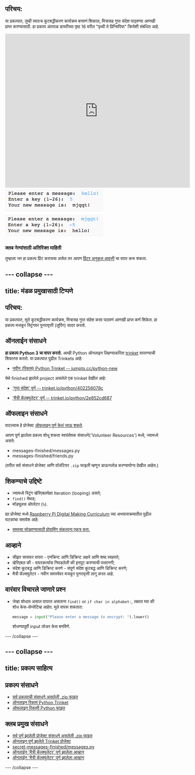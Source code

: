 ## परिचय:

या प्रकल्पात, तुम्ही स्वतःच कूटबद्धीकरण कार्यक्रम बनवणं शिकाल, मित्रासह गुप्त संदेश पाठ्वण्या आणखी प्राप्त करण्यासाठी. हा प्रकल्प अंतराळ डायरीच्या पृष्ठ 16 वरील "पृथ्वी ते प्रिन्सिपिया" क्रियेशी संबंधित आहे.

<div class="trinket">
  <iframe src="https://trinket.io/embed/python/402256078c?outputOnly=true&start=result" width="600" height="500" frameborder="0" marginwidth="0" marginheight="0" allowfullscreen>
  </iframe>
  <img src="images/messages-finished.png">
</div>

### क्लब नेत्यांसाठी अतिरिक्त माहिती

तुम्हाला जर हा प्रकल्प प्रिंट करायचा असेल तर आपण [प्रिंटर अनुकूल आवृत्ती](https://projects.raspberrypi.org/mr-IN/projects/secret-messages/print) चा वापर करू शकता.

--- collapse ---
---
title: मंडळ प्रमुखासाठी टिप्पणे
---

## परिचय:

या प्रकल्पात, मुले कूटबद्धीकरण कार्यक्रम, मित्रासह गुप्त संदेश कसा पाठवणं आणखी प्राप्त कर्ण शिकेल. हा प्रकल्प मजकूर स्ट्रिंगवर पुनरावृत्ती (लूपिंग) सादर करतो.

## ऑनलाईन संसाधने

**हा प्रकल्प Python 3 चा वापर करतो.** आम्ही Python ऑनलाइन लिहण्याकरिता [trinket](https://trinket.io/) वापरण्याची शिफारस करतो. या प्रकल्पात पुढील Trinkets आहे:

* [नवीन (रिकामं) Python Trinket -- jumpto.cc/python-new](http://jumpto.cc/python-new)

येथे finished झालेले project असलेले एक trinket देखील आहे:

* ['गुप्त संदेश' पूर्ण -- trinket.io/python/402256078c](https://trinket.io/python/402256078c)

* ['मैत्री कॅल्क्युलेटर' पूर्ण -- trinket.io/python/2e852cd687](https://trinket.io/python/2e852cd687)

## ऑफलाइन संसाधने

वाटल्यास हे प्रोजेक्ट [ऑफलाइन पूर्ण केलं जाऊ शकते](https://www.codeclubprojects.org/en-GB/resources/python-working-offline/).

आपण पूर्ण झालेला प्रकल्प शोधू शकता स्वयंसेवक संसाधने('Volunteer Resources') मध्ये, ज्यामध्ये असते:

* messages-finished/messages.py
* messages-finished/friends.py

(वरील सर्व संसाधने प्रोजेक्ट आणि वॉलंटियर `.zip` फाइली म्हणून डाऊनलोड करण्यायोग्य देखील आहेत.)

## शिकण्याचे उद्दिष्टे

* ज्यामध्ये स्ट्रिंग व्हेरिएबलपेक्षा Iteration (looping) असते;
* `find()` मेथड;
* मॉड्यूलस ऑपरेटर (`%`).

ह्या प्रोजेक्ट मध्ये [Raspberry Pi Digital Making Curriculum](http://rpf.io/curriculum) च्या अभयासक्रमातील पुढील घटकांचा समावेश आहे:

* [समस्या सोडवण्यासाठी प्रोग्रामिंग संकल्पना एकत्र करा.](https://www.raspberrypi.org/curriculum/programming/builder)

## आव्हाने

* सीझर सायफर वापरा - एनक्रिप्ट आणि डिक्रिप्ट अक्षरे आणि शब्द स्वहस्ते;
* व्हेरिएबल की - वापरकर्त्यास निवडलेली की इनपुट करण्याची परवानगी;
* संदेश कूटबद्ध आणि डिक्रिप्ट करणे - संपूर्ण संदेश कूटबद्ध आणि डिक्रिप्ट करणे;
* मैत्री कॅल्क्युलेटर - नवीन समस्येवर मजकूर पुनरावृत्ती लागू करत आहे.

## वारंवार विचारले जाणारे प्रश्न

* जेव्हा शोधात असाल वापरत असताना `find()` or `if char in alphabet:`, लक्षात घ्या की शोध केस-सेन्सेटिव्ह आहेत. मुले वापरू शकतात:
    
    ```python
    message = input("Please enter a message to encrypt: ").lower()
    ```
    
    शोधण्यापूर्वी input लोअर केस बनविणे.

--- /collapse ---

--- collapse ---
---
title: प्रकल्प साहित्य
---

## प्रकल्प संसाधने

* [सर्व प्रकल्पाची संसाधने असलेली .zip फाइल](resources/secret-messages-project-resources.zip)
* [ऑनलाइन रिकामं Python Trinket](http://jumpto.cc/python-new)
* [ऑफलाइन रिकामी Python फाइल](resources/new-new.py)

## क्लब प्रमुख संसाधने

* [सर्व पूर्ण झालेली प्रोजेक्ट संसाधने असलेली .zip फाइल](resources/secret-messages-volunteer-resources.zip)
* [ऑनलाइन पूर्ण झालेले Trinket प्रोजेक्ट](https://trinket.io/python/402256078c)
* [secret-messages-finished/messages.py](resources/secret-messages-finished-messages.py)
* [ऑनलाईन 'मैत्री कॅल्क्युलेटर' पूर्ण झालेला आव्हान](https://trinket.io/python/2e852cd687)
* [ऑनलाईन 'मैत्री कॅल्क्युलेटर' पूर्ण झालेला आव्हान](resources/friendship-calculator-finished-friends.py)

--- /collapse ---